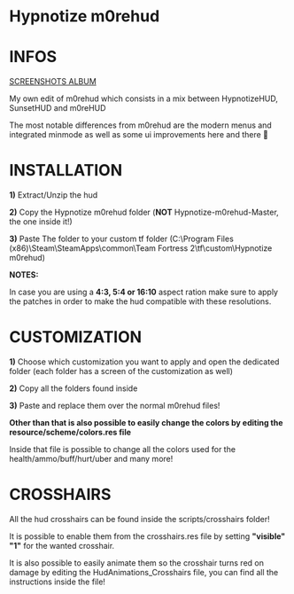 # Hypnotize m0rehud


<a>INFOS</a>
====

[SCREENSHOTS ALBUM](http://imgur.com/a/2gckG)

My own edit of m0rehud which consists in a mix between HypnotizeHUD, SunsetHUD and m0reHUD

The most notable differences from m0rehud are the modern menus and integrated minmode as well as some ui improvements here and there 👀

<a>INSTALLATION</a>
====

**1)** Extract/Unzip the hud

**2)** Copy the Hypnotize m0rehud folder (**NOT** Hypnotize-m0rehud-Master, the one inside it!)

**3)** Paste The folder to your custom tf folder (C:\Program Files (x86)\Steam\SteamApps\common\Team Fortress 2\tf\custom\Hypnotize m0rehud)

**NOTES:**

In case you are using a **4:3, 5:4 or 16:10** aspect ration make sure to apply the patches in order to make the hud compatible with these resolutions.


<a>CUSTOMIZATION</a>
====

**1)** Choose which customization you want to apply and open the dedicated folder (each folder has a screen of the customization as well)

**2)** Copy all the folders found inside

**3)** Paste and replace them over the normal m0rehud files!

**Other than that is also possible to easily change the colors by editing the resource/scheme/colors.res file**

Inside that file is possible to change all the colors used for the health/ammo/buff/hurt/uber and many more!


<a>CROSSHAIRS</a>
====
All the hud crosshairs can be found inside the scripts/crosshairs folder!

It is possible to enable them from the crosshairs.res file by setting **"visible" "1"** for the wanted crosshair.

It is also possible to easily animate them so the crosshair turns red on damage by editing the HudAnimations_Crosshairs file, you can find all the instructions inside the file!
